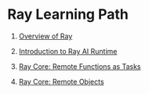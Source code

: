 # Ray Learning Path

1. [Overview of Ray](./overview_of_ray.md)

2. [Introduction to Ray AI Runtime](./introduction_to_ray_ai_runtime.md)

3. [Ray Core: Remote Functions as Tasks](./ray_core_remote_functions_as_tasks.md)

4. [Ray Core: Remote Objects](./ray_core_remote_objects.md)